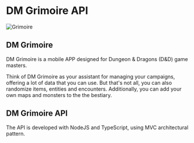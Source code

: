 # DM Grimoire API
![Grimoire](https://github.com/Alastair7/dm-grimoire-api/assets/70861797/6545d4f2-4d0f-4dd4-a958-1bcc276b15ba)

## DM Grimoire
DM Grimoire is a mobile APP designed for Dungeon & Dragons (D&D) game masters. 

Think of DM Grimoire as your assistant for managing your campaigns, offering a lot of data that you can use. But that's not all, you can also randomize items, entities and encounters. Additionally, you can add your own maps and monsters to the the bestiary.

## DM Grimoire API
The API is developed with NodeJS and TypeScript, using MVC architectural pattern.
